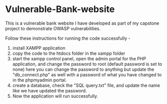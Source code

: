 # Vulnerable-Bank-website
This is a vulnerable bank website I have developed as part of my capstone project to demonstrate OWASP vulnerabilities.


Follow these instructions for running the code successfully -
1. install XAMPP application
2. copy the code to the htdocs folder in the xampp folder
3. start the xampp control panel, open the admin portal for the PHP application, and change the password to root (default password is set to none) here you can change the password to anything but update the "db_connect.php" as well with a password of what you have changed to in the phpmyadmin portal.
4. create a database, check the "SQL query.txt" file, and update the name like we have updated the password.
5. Now the application will run successfully.
